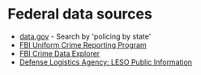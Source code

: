 # Federal data sources

- [data.gov](https://www.data.gov/about) - Search by 'policing by state'
- [FBI Uniform Crime Reporting Program](https://www.fbi.gov/services/cjis/ucr)
- [FBI Crime Data Explorer](https://crime-data-explorer.fr.cloud.gov/)
- [Defense Logistics Agency: LESO Public Information](https://www.dla.mil/DispositionServices/Offers/Reutilization/LawEnforcement/PublicInformation/)
